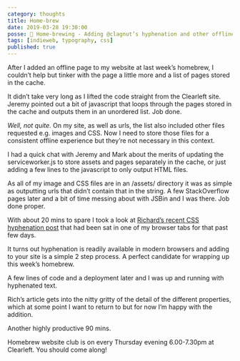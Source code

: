 ```yaml
---
category: thoughts
title: Home-brew
date: 2019-03-28 19:30:00
posse: 🤔 Home-brewing - Adding @clagnut’s hyphenation and other offline enhancements
tags: [indieweb, typography, css]
published: true
---
```


After I added an offline page to my website at last week’s homebrew, I couldn’t help but tinker with the page a little more and a list of pages stored in the cache.

It didn’t take very long as I lifted the code straight from the Clearleft site. Jeremy pointed out a bit of javascript that loops through the pages stored in the cache and outputs them in an unordered list. Job done.

_Well, not quite._ On my site, as well as urls, the list also included other files requested e.g. images and CSS. Now I need to store those files for a consistent offline experience but they’re not necessary in this context.

I had a quick chat with Jeremy and Mark about the merits of updating the serviceworker.js to store assets and pages separately in the cache, or just adding a few lines to the javascript to only output HTML files.

As all of my image and CSS files are in an /assets/ directory it was as simple as outputting urls that didn’t contain that in the string. A few StackOverflow pages later and a bit of time messing about with JSBin and I was there. Job done proper.

With about 20 mins to spare I took a look at [Richard’s recent CSS hyphenation post](http://clagnut.com/blog/2395/) that had been sat in one of my browser tabs for that past few days.

It turns out hyphenation is readily available in modern browsers and adding to your site is a simple 2 step process. A perfect candidate for wrapping up this week’s homebrew.

A few lines of code and a deployment later and I was up and running with hyphenated text.

Rich’s article gets into the nitty gritty of the detail of the different properties, which at some point I want to return to but for now I’m happy with the addition.

Another highly productive 90 mins.

Homebrew website club is on every Thursday evening 6.00-7.30pm at Clearleft. You should come along!
